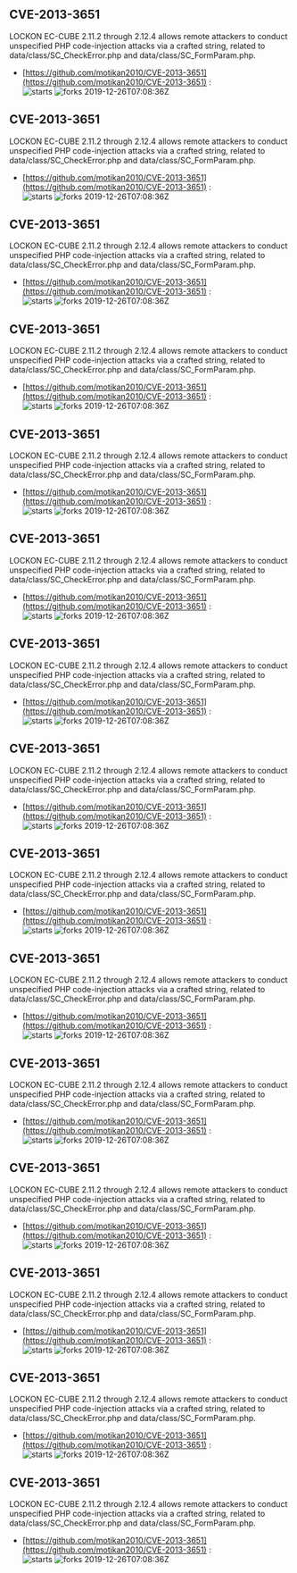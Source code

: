 ## CVE-2013-3651
 LOCKON EC-CUBE 2.11.2 through 2.12.4 allows remote attackers to conduct unspecified PHP code-injection attacks via a crafted string, related to data/class/SC_CheckError.php and data/class/SC_FormParam.php.

- [https://github.com/motikan2010/CVE-2013-3651](https://github.com/motikan2010/CVE-2013-3651) :  
![starts](https://img.shields.io/github/stars/motikan2010/CVE-2013-3651.svg) 
![forks](https://img.shields.io/github/forks/motikan2010/CVE-2013-3651.svg) 
2019-12-26T07:08:36Z

## CVE-2013-3651
 LOCKON EC-CUBE 2.11.2 through 2.12.4 allows remote attackers to conduct unspecified PHP code-injection attacks via a crafted string, related to data/class/SC_CheckError.php and data/class/SC_FormParam.php.

- [https://github.com/motikan2010/CVE-2013-3651](https://github.com/motikan2010/CVE-2013-3651) :  
![starts](https://img.shields.io/github/stars/motikan2010/CVE-2013-3651.svg) 
![forks](https://img.shields.io/github/forks/motikan2010/CVE-2013-3651.svg) 
2019-12-26T07:08:36Z

## CVE-2013-3651
 LOCKON EC-CUBE 2.11.2 through 2.12.4 allows remote attackers to conduct unspecified PHP code-injection attacks via a crafted string, related to data/class/SC_CheckError.php and data/class/SC_FormParam.php.

- [https://github.com/motikan2010/CVE-2013-3651](https://github.com/motikan2010/CVE-2013-3651) :  
![starts](https://img.shields.io/github/stars/motikan2010/CVE-2013-3651.svg) 
![forks](https://img.shields.io/github/forks/motikan2010/CVE-2013-3651.svg) 
2019-12-26T07:08:36Z

## CVE-2013-3651
 LOCKON EC-CUBE 2.11.2 through 2.12.4 allows remote attackers to conduct unspecified PHP code-injection attacks via a crafted string, related to data/class/SC_CheckError.php and data/class/SC_FormParam.php.

- [https://github.com/motikan2010/CVE-2013-3651](https://github.com/motikan2010/CVE-2013-3651) :  
![starts](https://img.shields.io/github/stars/motikan2010/CVE-2013-3651.svg) 
![forks](https://img.shields.io/github/forks/motikan2010/CVE-2013-3651.svg) 
2019-12-26T07:08:36Z

## CVE-2013-3651
 LOCKON EC-CUBE 2.11.2 through 2.12.4 allows remote attackers to conduct unspecified PHP code-injection attacks via a crafted string, related to data/class/SC_CheckError.php and data/class/SC_FormParam.php.

- [https://github.com/motikan2010/CVE-2013-3651](https://github.com/motikan2010/CVE-2013-3651) :  
![starts](https://img.shields.io/github/stars/motikan2010/CVE-2013-3651.svg) 
![forks](https://img.shields.io/github/forks/motikan2010/CVE-2013-3651.svg) 
2019-12-26T07:08:36Z

## CVE-2013-3651
 LOCKON EC-CUBE 2.11.2 through 2.12.4 allows remote attackers to conduct unspecified PHP code-injection attacks via a crafted string, related to data/class/SC_CheckError.php and data/class/SC_FormParam.php.

- [https://github.com/motikan2010/CVE-2013-3651](https://github.com/motikan2010/CVE-2013-3651) :  
![starts](https://img.shields.io/github/stars/motikan2010/CVE-2013-3651.svg) 
![forks](https://img.shields.io/github/forks/motikan2010/CVE-2013-3651.svg) 
2019-12-26T07:08:36Z

## CVE-2013-3651
 LOCKON EC-CUBE 2.11.2 through 2.12.4 allows remote attackers to conduct unspecified PHP code-injection attacks via a crafted string, related to data/class/SC_CheckError.php and data/class/SC_FormParam.php.

- [https://github.com/motikan2010/CVE-2013-3651](https://github.com/motikan2010/CVE-2013-3651) :  
![starts](https://img.shields.io/github/stars/motikan2010/CVE-2013-3651.svg) 
![forks](https://img.shields.io/github/forks/motikan2010/CVE-2013-3651.svg) 
2019-12-26T07:08:36Z

## CVE-2013-3651
 LOCKON EC-CUBE 2.11.2 through 2.12.4 allows remote attackers to conduct unspecified PHP code-injection attacks via a crafted string, related to data/class/SC_CheckError.php and data/class/SC_FormParam.php.

- [https://github.com/motikan2010/CVE-2013-3651](https://github.com/motikan2010/CVE-2013-3651) :  
![starts](https://img.shields.io/github/stars/motikan2010/CVE-2013-3651.svg) 
![forks](https://img.shields.io/github/forks/motikan2010/CVE-2013-3651.svg) 
2019-12-26T07:08:36Z

## CVE-2013-3651
 LOCKON EC-CUBE 2.11.2 through 2.12.4 allows remote attackers to conduct unspecified PHP code-injection attacks via a crafted string, related to data/class/SC_CheckError.php and data/class/SC_FormParam.php.

- [https://github.com/motikan2010/CVE-2013-3651](https://github.com/motikan2010/CVE-2013-3651) :  
![starts](https://img.shields.io/github/stars/motikan2010/CVE-2013-3651.svg) 
![forks](https://img.shields.io/github/forks/motikan2010/CVE-2013-3651.svg) 
2019-12-26T07:08:36Z

## CVE-2013-3651
 LOCKON EC-CUBE 2.11.2 through 2.12.4 allows remote attackers to conduct unspecified PHP code-injection attacks via a crafted string, related to data/class/SC_CheckError.php and data/class/SC_FormParam.php.

- [https://github.com/motikan2010/CVE-2013-3651](https://github.com/motikan2010/CVE-2013-3651) :  
![starts](https://img.shields.io/github/stars/motikan2010/CVE-2013-3651.svg) 
![forks](https://img.shields.io/github/forks/motikan2010/CVE-2013-3651.svg) 
2019-12-26T07:08:36Z

## CVE-2013-3651
 LOCKON EC-CUBE 2.11.2 through 2.12.4 allows remote attackers to conduct unspecified PHP code-injection attacks via a crafted string, related to data/class/SC_CheckError.php and data/class/SC_FormParam.php.

- [https://github.com/motikan2010/CVE-2013-3651](https://github.com/motikan2010/CVE-2013-3651) :  
![starts](https://img.shields.io/github/stars/motikan2010/CVE-2013-3651.svg) 
![forks](https://img.shields.io/github/forks/motikan2010/CVE-2013-3651.svg) 
2019-12-26T07:08:36Z

## CVE-2013-3651
 LOCKON EC-CUBE 2.11.2 through 2.12.4 allows remote attackers to conduct unspecified PHP code-injection attacks via a crafted string, related to data/class/SC_CheckError.php and data/class/SC_FormParam.php.

- [https://github.com/motikan2010/CVE-2013-3651](https://github.com/motikan2010/CVE-2013-3651) :  
![starts](https://img.shields.io/github/stars/motikan2010/CVE-2013-3651.svg) 
![forks](https://img.shields.io/github/forks/motikan2010/CVE-2013-3651.svg) 
2019-12-26T07:08:36Z

## CVE-2013-3651
 LOCKON EC-CUBE 2.11.2 through 2.12.4 allows remote attackers to conduct unspecified PHP code-injection attacks via a crafted string, related to data/class/SC_CheckError.php and data/class/SC_FormParam.php.

- [https://github.com/motikan2010/CVE-2013-3651](https://github.com/motikan2010/CVE-2013-3651) :  
![starts](https://img.shields.io/github/stars/motikan2010/CVE-2013-3651.svg) 
![forks](https://img.shields.io/github/forks/motikan2010/CVE-2013-3651.svg) 
2019-12-26T07:08:36Z

## CVE-2013-3651
 LOCKON EC-CUBE 2.11.2 through 2.12.4 allows remote attackers to conduct unspecified PHP code-injection attacks via a crafted string, related to data/class/SC_CheckError.php and data/class/SC_FormParam.php.

- [https://github.com/motikan2010/CVE-2013-3651](https://github.com/motikan2010/CVE-2013-3651) :  
![starts](https://img.shields.io/github/stars/motikan2010/CVE-2013-3651.svg) 
![forks](https://img.shields.io/github/forks/motikan2010/CVE-2013-3651.svg) 
2019-12-26T07:08:36Z

## CVE-2013-3651
 LOCKON EC-CUBE 2.11.2 through 2.12.4 allows remote attackers to conduct unspecified PHP code-injection attacks via a crafted string, related to data/class/SC_CheckError.php and data/class/SC_FormParam.php.

- [https://github.com/motikan2010/CVE-2013-3651](https://github.com/motikan2010/CVE-2013-3651) :  
![starts](https://img.shields.io/github/stars/motikan2010/CVE-2013-3651.svg) 
![forks](https://img.shields.io/github/forks/motikan2010/CVE-2013-3651.svg) 
2019-12-26T07:08:36Z

